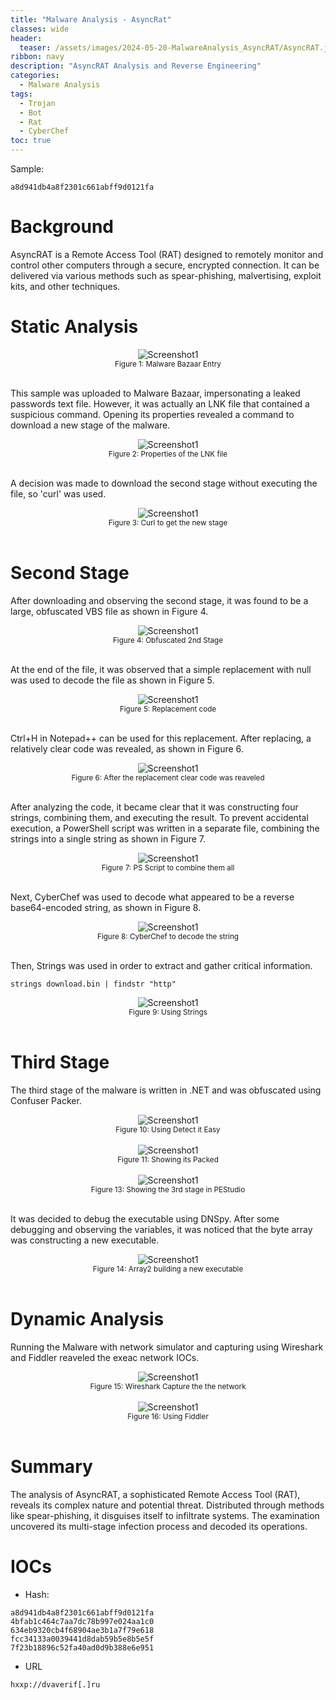 ```yaml
---
title: "Malware Analysis - AsyncRat"
classes: wide
header:
  teaser: /assets/images/2024-05-20-MalwareAnalysis_AsyncRAT/AsyncRAT.jpg
ribbon: navy
description: "AsyncRAT Analysis and Reverse Engineering"
categories:
  - Malware Analysis
tags:
  - Trojan
  - Bot
  - Rat
  - CyberChef
toc: true
---
```

Sample:
```
a8d941db4a8f2301c661abff9d0121fa
```

# Background
AsyncRAT is a Remote Access Tool (RAT) designed to remotely monitor and control other computers through a secure, encrypted connection.
It can be delivered via various methods such as spear-phishing, malvertising, exploit kits, and other techniques.

# Static Analysis
<div style="text-align: center;">
    <img src="/assets/images/2024-05-20-MalwareAnalysis_AsyncRAT/MalwareBazaar Sample.PNG" alt="Screenshot1" />
    <br>
    <sub>Figure 1: Malware Bazaar Entry</sub>
</div>
<br>

This sample was uploaded to Malware Bazaar, impersonating a leaked passwords text file. 
However, it was actually an LNK file that contained a suspicious command. 
Opening its properties revealed a command to download a new stage of the malware.

<div style="text-align: center;">
    <img src="/assets/images/2024-05-20-MalwareAnalysis_AsyncRAT/properties of the lnk file.PNG" alt="Screenshot1" />
    <br>
    <sub>Figure 2: Properties of the LNK file</sub>
</div>
<br>

A decision was made to download the second stage without executing the file, so 'curl' was used.

<div style="text-align: center;">
    <img src="/assets/images/2024-05-20-MalwareAnalysis_AsyncRAT/Downloading the vbs using curl.PNG" alt="Screenshot1" />
    <br>
    <sub>Figure 3: Curl to get the new stage</sub>
</div>
<br>

# Second Stage

After downloading and observing the second stage, it was found to be a large, obfuscated VBS file as shown in Figure 4.

<div style="text-align: center;">
    <img src="/assets/images/2024-05-20-MalwareAnalysis_AsyncRAT/very big obfuscated vbs file.PNG" alt="Screenshot1" />
    <br>
    <sub>Figure 4: Obfuscated 2nd Stage</sub>
</div>
<br>

At the end of the file, it was observed that a simple replacement with null was used to decode the file as shown in Figure 5.

<div style="text-align: center;">
    <img src="/assets/images/2024-05-20-MalwareAnalysis_AsyncRAT/At the end of the file we see a replace with nothing.PNG" alt="Screenshot1" />
    <br>
    <sub>Figure 5: Replacement code</sub>
</div>
<br>

Ctrl+H in Notepad++ can be used for this replacement. 
After replacing, a relatively clear code was revealed, as shown in Figure 6.

<div style="text-align: center;">
    <img src="/assets/images/2024-05-20-MalwareAnalysis_AsyncRAT/AFter the replacement we can see normal code.PNG" alt="Screenshot1" />
    <br>
    <sub>Figure 6: After the replacement clear code was reaveled</sub>
</div>
<br>

After analyzing the code, it became clear that it was constructing four strings, combining them, and executing the result. 
To prevent accidental execution, a PowerShell script was written in a separate file, combining the strings into a single string as shown in Figure 7.

<div style="text-align: center;">
    <img src="/assets/images/2024-05-20-MalwareAnalysis_AsyncRAT/simple PS script to extract those vars to one.PNG" alt="Screenshot1" />
    <br>
    <sub>Figure 7: PS Script to combine them all</sub>
</div>
<br>

Next, CyberChef was used to decode what appeared to be a reverse base64-encoded string, as shown in Figure 8.

<div style="text-align: center;">
    <img src="/assets/images/2024-05-20-MalwareAnalysis_AsyncRAT/managed to decode using reverse and base64.PNG" alt="Screenshot1" />
    <br>
    <sub>Figure 8: CyberChef to decode the string</sub>
</div>
<br>

Then, Strings was used in order to extract and gather critical information.

```batch
strings download.bin | findstr "http"
```

<div style="text-align: center;">
    <img src="/assets/images/2024-05-20-MalwareAnalysis_AsyncRAT/used strings to find more IOC , found another file dropped probably.PNG" alt="Screenshot1" />
    <br>
    <sub>Figure 9: Using Strings</sub>
</div>
<br>

# Third Stage

The third stage of the malware is written in .NET and was obfuscated using Confuser Packer.

<div style="text-align: center;">
    <img src="/assets/images/2024-05-20-MalwareAnalysis_AsyncRAT/shared is written in net.PNG" alt="Screenshot1" />
    <br>
    <sub>Figure 10: Using Detect it Easy</sub>
</div>
<br>


<div style="text-align: center;">
    <img src="/assets/images/2024-05-20-MalwareAnalysis_AsyncRAT/shared is packed.PNG" alt="Screenshot1" />
    <br>
    <sub>Figure 11: Showing its Packed</sub>
</div>
<br>

<div style="text-align: center;">
    <img src="/assets/images/2024-05-20-MalwareAnalysis_AsyncRAT/shared pestudio.PNG" alt="Screenshot1" />
    <br>
    <sub>Figure 13: Showing the 3rd stage in PEStudio</sub>
</div>
<br>


It was decided to debug the executable using DNSpy. 
After some debugging and observing the variables, it was noticed that the byte array was constructing a new executable.

<div style="text-align: center;">
    <img src="/assets/images/2024-05-20-MalwareAnalysis_AsyncRAT/following array2 in memory showd a new PE file.PNG" alt="Screenshot1" />
    <br>
    <sub>Figure 14: Array2 building a new executable</sub>
</div>
<br>


# Dynamic Analysis

Running the Malware with network simulator and capturing using Wireshark and Fiddler reaveled the exeac network IOCs.

<div style="text-align: center;">
    <img src="/assets/images/2024-05-20-MalwareAnalysis_AsyncRAT/dns requests.PNG" alt="Screenshot1" />
    <br>
    <sub>Figure 15: Wireshark Capture the the network</sub>
</div>
<br>

<div style="text-align: center;">
    <img src="/assets/images/2024-05-20-MalwareAnalysis_AsyncRAT/running on simulated network.PNG" alt="Screenshot1" />
    <br>
    <sub>Figure 16: Using Fiddler</sub>
</div>
<br>

# Summary

The analysis of AsyncRAT, a sophisticated Remote Access Tool (RAT), reveals its complex nature and potential threat. 
Distributed through methods like spear-phishing, it disguises itself to infiltrate systems.
The examination uncovered its multi-stage infection process and decoded its operations.

# IOCs

- Hash:
```
a8d941db4a8f2301c661abff9d0121fa
4bfab1c464c7aa7dc78b997e024aa1c0
634eb9320cb4f68904ae3b1a7f79e618
fcc34133a0039441d8dab59b5e8b5e5f
7f23b18896c52fa40ad0d9b388e6e951
```
- URL
```
hxxp://dvaverif[.]ru
```






























